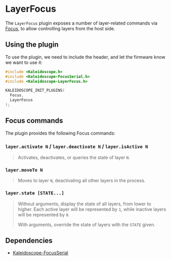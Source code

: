 # LayerFocus

The `LayerFocus` plugin exposes a number of layer-related commands via
[Focus][plugin:focus], to allow controlling layers from the host side.

 [plugin:focus]: Kaleidoscope-FocusSerial.md

## Using the plugin

To use the plugin, we need to include the header, and let the firmware know we
want to use it:

```c++
#include <Kaleidoscope.h>
#include <Kaleidoscope-FocusSerial.h>
#include <Kaleidoscope-LayerFocus.h>

KALEIDOSCOPE_INIT_PLUGINS(
  Focus,
  LayerFocus
);
```

## Focus commands

The plugin provides the following Focus commands:

### `layer.activate N` / `layer.deactivate N` / `layer.isActive N`

> Activates, deactivates, or queries the state of layer `N`.

### `layer.moveTo N`

> Moves to layer `N`, deactivating all other layers in the process.

### `layer.state [STATE...]`

> Without arguments, display the state of all layers, from lower to higher. Each
> active layer will be represented by `1`, while inactive layers will be
> represented by `0`.
>
> With arguments, override the state of layers with the `STATE` given.

## Dependencies

* [Kaleidoscope-FocusSerial](Kaleidoscope-FocusSerial.md)
